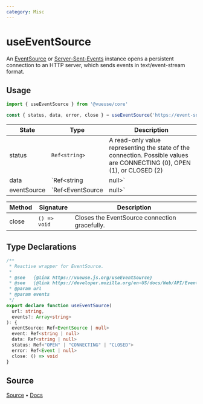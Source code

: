 ```yaml
---
category: Misc
---
```


# useEventSource

An [EventSource](https://developer.mozilla.org/en-US/docs/Web/API/EventSource) or [Server-Sent-Events](https://developer.mozilla.org/en-US/docs/Web/API/Server-sent_events) instance opens a persistent connection to an HTTP server, which sends events in text/event-stream format.

## Usage

```js
import { useEventSource } from '@vueuse/core'

const { status, data, error, close } = useEventSource('https://event-source-url')
```

| State | Type          | Description                                                                                             |
| ----- | ------------- | ------------------------------------------------------------------------------------------------------- |
| status | `Ref<string>` | A read-only value representing the state of the connection. Possible values are CONNECTING (0), OPEN (1), or CLOSED (2)|
| data   | `Ref<string | null>` | Reference to the latest data received via the EventSource, can be watched to respond to incoming messages |
| eventSource | `Ref<EventSource | null>` | Reference to the current EventSource instance |

| Method | Signature                                  | Description                            |
| ------ | ------------------------------------------ | ---------------------------------------|
| close  | `() => void` | Closes the EventSource connection gracefully.  |


<!--FOOTER_STARTS-->
## Type Declarations

```typescript
/**
 * Reactive wrapper for EventSource.
 *
 * @see   {@link https://vueuse.js.org/useEventSource}
 * @see   {@link https://developer.mozilla.org/en-US/docs/Web/API/EventSource/EventSource|EventSource}
 * @param url
 * @param events
 */
export declare function useEventSource(
  url: string,
  events?: Array<string>
): {
  eventSource: Ref<EventSource | null>
  event: Ref<string | null>
  data: Ref<string | null>
  status: Ref<"OPEN" | "CONNECTING" | "CLOSED">
  error: Ref<Event | null>
  close: () => void
}
```

## Source

[Source](https://github.com/vueuse/vueuse/blob/main/packages/core/useEventSource/index.ts) • [Docs](https://github.com/vueuse/vueuse/blob/main/packages/core/useEventSource/index.md)


<!--FOOTER_ENDS-->
